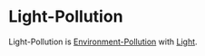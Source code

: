 # Light-Pollution

Light-Pollution is [Environment-Pollution](400000000.md) with [Light](10000012.md).
